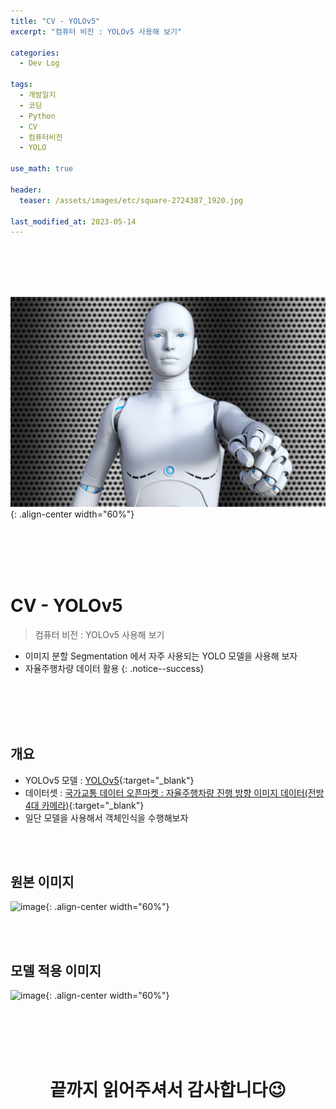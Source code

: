 ```yaml
---
title: "CV - YOLOv5"
excerpt: "컴퓨터 비전 : YOLOv5 사용해 보기"

categories:
  - Dev Log

tags:
  - 개발일지
  - 코딩
  - Python
  - CV
  - 컴퓨터비전
  - YOLO

use_math: true

header:
  teaser: /assets/images/etc/square-2724387_1920.jpg

last_modified_at: 2023-05-14
---
```





<br><br><br><br>

![image](../../assets/images/etc/robot-3310190_1920.jpg){: .align-center width="60%"}  

<br><br><br><br>




# CV - YOLOv5   
> 컴퓨터 비전 : YOLOv5 사용해 보기  

- 이미지 분할 Segmentation 에서 자주 사용되는 YOLO 모델을 사용해 보자  
- 자율주행차량 데이터 활용
{: .notice--success}




<br><br><br><br>


## 개요
- YOLOv5 모델 : [YOLOv5](https://github.com/ultralytics/yolov5){:target="_blank"}
- 데이터셋 : [국가교통 데이터 오픈마켓 : 자율주행차량 진행 방향 이미지 데이터(전방 4대 카메라)](https://www.bigdata-transportation.kr/frn/prdt/detail?prdtId=PRDTNUM_000000000125){:target="_blank"}
- 일단 모델을 사용해서 객체인식을 수행해보자

<br><br>

## 원본 이미지

![image](../../assets/images/post/cv_1/input.gif){: .align-center width="60%"}  

<br><br>

## 모델 적용 이미지

![image](../../assets/images/post/cv_1/yolo.gif){: .align-center width="60%"}  




<br><br><br><br>
<center>
<h1>끝까지 읽어주셔서 감사합니다😉</h1>
</center>
<br><br><br><br>





